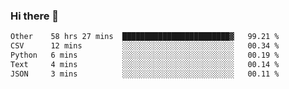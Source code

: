 ### Hi there 👋

<!--
**swolbroham/swolbroham** is a ✨ _special_ ✨ repository because its `README.md` (this file) appears on your GitHub profile.

Here are some ideas to get you started:

- 🔭 I’m currently working on ...
- 🌱 I’m currently learning ...
- 👯 I’m looking to collaborate on ...
- 🤔 I’m looking for help with ...
- 💬 Ask me about ...
- 📫 How to reach me: ...
- 😄 Pronouns: ...
- ⚡ Fun fact: ...
-->


<!--START_SECTION:waka-->

```txt
Other    58 hrs 27 mins  ████████████████████████▓   99.21 %
CSV      12 mins         ░░░░░░░░░░░░░░░░░░░░░░░░░   00.34 %
Python   6 mins          ░░░░░░░░░░░░░░░░░░░░░░░░░   00.19 %
Text     4 mins          ░░░░░░░░░░░░░░░░░░░░░░░░░   00.14 %
JSON     3 mins          ░░░░░░░░░░░░░░░░░░░░░░░░░   00.11 %
```

<!--END_SECTION:waka-->
